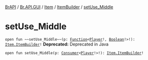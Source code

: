 [BrAPI](../../../index.md) / [Br.API.GUI](../../index.md) / [Item](../index.md) / [ItemBuilder](index.md) / [setUse_Middle](./set-use_-middle.md)

# setUse_Middle

`open fun ~~setUse_Middle~~(p: `[`Function`](https://docs.oracle.com/javase/8/docs/api/java/util/function/Function.html)`<`[`Player`](https://hub.spigotmc.org/javadocs/spigot/org/bukkit/entity/Player.html)`!, `[`Boolean`](https://kotlinlang.org/api/latest/jvm/stdlib/kotlin/-boolean/index.html)`!>!): `[`Item.ItemBuilder`](index.md)`!`
**Deprecated:** Deprecated in Java


`open fun setUse_Middle(p: `[`Consumer`](https://docs.oracle.com/javase/8/docs/api/java/util/function/Consumer.html)`<`[`Player`](https://hub.spigotmc.org/javadocs/spigot/org/bukkit/entity/Player.html)`!>!): `[`Item.ItemBuilder`](index.md)`!`